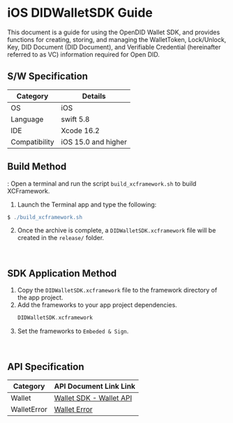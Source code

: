 # iOS DIDWalletSDK Guide
This document is a guide for using the OpenDID Wallet SDK, and provides functions for creating, storing, and managing the WalletToken, Lock/Unlock, Key, DID Document (DID Document), and Verifiable Credential (hereinafter referred to as VC) information required for Open DID.


## S/W Specification
| Category      | Details                     |
|---------------|-----------------------------|
| OS            | iOS                         |
| Language      | swift 5.8                   | 
| IDE           | Xcode 16.2                  |   
| Compatibility | iOS 15.0 and higher         |


## Build Method
: Open a terminal and run the script `build_xcframework.sh` to build XCFramework.
1. Launch the Terminal app and type the following: 
```groovy
$ ./build_xcframework.sh
```
2. Once the archive is complete, a `DIDWalletSDK.xcframework` file will be created in the `release/` folder.
<br>


## SDK Application Method
1. Copy the `DIDWalletSDK.xcframework` file to the framework directory of the app project. 
2. Add the frameworks to your app project dependencies.
    ```groovy
    DIDWalletSDK.xcframework
    ```
3. Set the frameworks to `Embeded & Sign`.

<br>

## API Specification
| Category           | API Document Link    Link                                                                              |
|---------------|-------------------------------------------------------------------------------------------|
| Wallet        | [Wallet SDK - Wallet API](../../../docs/api/did-wallet-sdk-ios/Wallet.md)            |
| WalletError   | [Wallet Error](../../../docs/api/did-wallet-sdk-ios/WalletError.md)                                |

